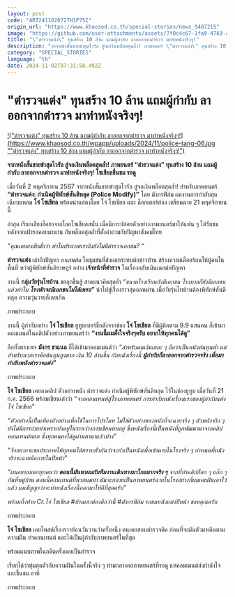 ```yaml
---
layout: post
code: "ART2411020727H1P75I"
origin_url: "https://www.khaosod.co.th/special-stories/news_9487215"
image: "https://github.com/user-attachments/assets/7f0c4c67-1fa9-4763-acff-7a0a61debb9c"
title: "\"ตำรวจแต่ง\" ทุนสร้าง 10 ล้าน แถมผู้กำกับ ลาออกจากตำรวจ มาทำหนังจริงๆ!"
description: "จากหนังสั้นขายขำสุดไวรัล สู่จอเงินพล็อตสุดล้ำ! ภาพยนตร์ \"ตำรวจแต่ง\" ทุนสร้าง 10 ล้าน แถมผู้กำกับ ลาออกจากตำรวจ มาทำหนังจริงๆ! โซเชียลชื่นชม รอดู"
category: "SPECIAL_STORIES"
language: "th"
date: 2024-11-02T07:31:58.492Z
---
```


# "ตำรวจแต่ง" ทุนสร้าง 10 ล้าน แถมผู้กำกับ ลาออกจากตำรวจ มาทำหนังจริงๆ!

[!["ตำรวจแต่ง" ทุนสร้าง 10 ล้าน แถมผู้กำกับ ลาออกจากตำรวจ มาทำหนังจริงๆ!](https://www.khaosod.co.th/wpapp/uploads/2024/11/police-tang-06.jpg ""ตำรวจแต่ง" ทุนสร้าง 10 ล้าน แถมผู้กำกับ ลาออกจากตำรวจ มาทำหนังจริงๆ!")](https://www.khaosod.co.th/wpapp/uploads/2024/11/police-tang-06.jpg)

**จากหนังสั้นขายขำสุดไวรัล สู่จอเงินพล็อตสุดล้ำ! ภาพยนตร์ “ตำรวจแต่ง” ทุนสร้าง 10 ล้าน แถมผู้กำกับ ลาออกจากตำรวจ มาทำหนังจริงๆ! โซเชียลชื่นชม รอดู**

เมื่อวันที่ 2 พฤศจิกายน 2567 จากหนังสั้นขายขำสุดไวรัล สู่จอเงินพล็อตสุดล้ำ! สำหรับภาพยนตร์ **“ตำรวจแต่ง: กำเนิดผู้พิทักษ์สันติหลุด (Police Modify)”** โดย มังกรฟิล์ม ผลงานการกำกับสุดเฉียบแหลม **โจ๋ โซเชียล** พร้อมนำแสดงโดย โจ๋ โซเชียล และ ด็อกเตอร์อ๋อง เตรียมฉาย 21 พฤศจิกายนนี้

ล่าสุด เรียกเสียงฮือฮาจากโลกโซเชียลสนั่น เมื่อมีการปล่อยตัวอย่างภาพยนตร์มาให้แฟน ๆ ได้รับชม หลังจากเฝ้ารอคอยมานาน กับพล็อตสุดล้ำที่ตั้งคำถามกับปัญหาสังคมไทย

_“คุณเคยสงสัยมั้ยว่า ทำไมประเทศเราถึงยังไม่มีตำรวจเอกชน? “_

**ตำรวจแต่ง** เล่าถึงปัญหา _ยาเสพติด_ ในชุมชนที่ส่งผลกระทบต่อชาวบ้าน สร้างความเดือดร้อนให้ผู้คนในพื้นที่ ทว่าผู้พิทักษ์สันติราษฎร์ อย่าง **เจ้าหน้าที่ตำรวจ** ในเรื่องกลับเมินเฉยต่อปัญหา

งานนี้ **กลุ่มวัยรุ่นไทบ้าน** ขอลุกขึ้นสู้ สาดแนวคิดสุดล้ำ _“ขนาดโรงเรียนยังมีเอกชน โรงบาลก็ยังมีเอกชน แล้วทำไม **โรงพักจะมีเอกชนไม่ได้เหรอ”**_ นำไปสู่เรื่องราวสุดอลหม่าน เมื่อวัยรุ่นไทบ้านต้องพิทักษ์สันติหลุด ความวุ่นวายก็เลยเกิด

ภาพประกอบ

งานนี้ ผู้กำกับอย่าง **โจ๋ โซเชียล** ยูทูบเบอร์ชื่อดังจากช่อง **โจ๋ โซเชียล** ที่มีผู้ติดตาม 9.9 แสนคน ก็เข้ามาคอมเมนต์ในคลิปตัวอย่างภาพยนตร์ว่า **“งานนี้ผมตั้งใจจริงๆครับ อยากให้ทุกคนได้ดู”**

อีกทั้งทางเพจ **มังกร ชาแนล** ก็ได้เข้ามาคอมเมนต์ว่า _“สำหรับคนเงินเยอะ ๆ ถือว่าเป็นหนังต้นทุนต่ำ แต่สำหรับพวกเราคือต้นทุนสูงมาก เงิน 10 ล้านขึ้น กับหนังเรื่องนี้ **ผู้กำกับก็ลาออกจากตำรวจจริง เพื่อมากำกับหนังตำรวจแต่ง”**_

ภาพประกอบ

**โจ๋ โซเชียล** เคยลงคลิป ตัวอย่างหนัง ตำรวจแต่ง กำเนิดผู้พิทักษ์สันติหลุด ไว้ในช่องยูทูบ เมื่อวันที่ 21 ก.ค. 2566 พร้อมเขียนเล่าว่า _“จากคอนเทนต์สู่โรงภาพยนตร์ การกำกับหนังเรื่องแรกของผู้กำกับแต่ง โจ๋ โซเขียล”_

_“ตัวอย่างนี้เป็นเพียงตัวอย่างเพื่อใช้ในการโปรโมท ไม่ใช่ตัวอย่างของหนังที่จะฉายจริง ๆ ตัวหนังจริง ๆ ยังไม่มีการถ่ายทำเพราะยังอยู่ในระหว่างการเขียนบทอยู่ ซึ่งหนังเรื่องนี้เป็นหนังที่ถูกพัฒนามาจากคลิปคอนเทนต์ตลก ซึ่งทุกคนคงได้ดูผ่านตามาแล้วบ้าง”_

_“จึงอยากจะขอประกาศให้ทุกคนได้ทราบทั่วกันว่าจะทำเป็นหนังเพื่อเข้าฉายในโรงจริง ๆ กำหนดที่หนังจริงจะฉายคือภายในปีหน้า”_

_“ผมอยากบอกทุกคนว่า **ตอนนี้มันพาผมกับทีมงานเดินทางมาไกลมากจริง ๆ** จากที่ทำคลิปก็อก ๆ แก๊ก ๆ กันที่หมู่บ้าน ตอนนี้คอนเทนต์ที่พวกผมทำ มันจะกลายเป็นภาพยนตร์ฉายในโรงอย่างที่ผมเคยฝันเอาไว้แล้ว ผมสัญญาว่าจะทำหนังเรื่องนี้ออกมาให้ดีที่สุดครับ”_

_พร้อมทิ้งท้าย Cr.โจ๋ โซเชียล #บ้านเฮาต้องดีกว่านี้ #มังกรฟิล์ม รอชมหนังแต่งปีหน้า ขอบคุณครับ_

ภาพประกอบ

**โจ๋ โซเชียล** เคยโพสต์เรื่องราวย้อนวันวานว่าครั้งหนึ่ง ตนเคยสอบตำรวจติด ก่อนที่จะผันตัวมาเดินตามความฝัน ทำคอนเทนต์ และได้เป็นผู้กำกับภาพยนตร์ในที่สุด

พร้อมแนบภาพในอดีตครั้งเคยเป็นตำรวจ

เรียกได้ว่าทุ่มสุดตัวกับความฝันในครั้งนี้จริง ๆ ท่ามกลางคอภาพยนตร์ที่รอดู แห่คอมเมนต์ส่งกำลังใจและชื่นชม อาทิ

ภาพประกอบ



